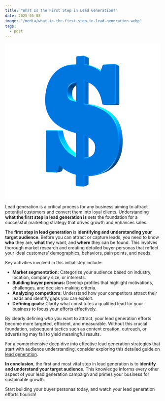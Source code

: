 ```yaml
---
title: "What Is the First Step in Lead Generation?"
date: 2025-05-08
image: "/media/what-is-the-first-step-in-lead-generation.webp"
tags:
  - post
---
```


![What Is the First Step in Lead Generation?](/media/what-is-the-first-step-in-lead-generation.webp)

Lead generation is a critical process for any business aiming to attract potential customers and convert them into loyal clients. Understanding **what the first step in lead generation is** sets the foundation for a successful marketing strategy that drives growth and enhances sales.

The **first step in lead generation** is **identifying and understanding your target audience**. Before you can attract or capture leads, you need to know **who** they are, **what** they want, and **where** they can be found. This involves thorough market research and creating detailed buyer personas that reflect your ideal customers’ demographics, behaviors, pain points, and needs.

Key activities involved in this initial step include:

- **Market segmentation:** Categorize your audience based on industry, location, company size, or interests.
- **Building buyer personas:** Develop profiles that highlight motivations, challenges, and decision-making criteria.
- **Analyzing competitors:** Understand how your competitors attract their leads and identify gaps you can exploit.
- **Defining goals:** Clarify what constitutes a qualified lead for your business to focus your efforts effectively.

By clearly defining *who* you want to attract, your lead generation efforts become more targeted, efficient, and measurable. Without this crucial foundation, subsequent tactics such as content creation, outreach, or advertising may fail to yield meaningful results.

For a comprehensive deep dive into effective lead generation strategies that start with audience understanding, consider exploring this detailed guide on [lead generation](https://leadcraftr.com/posts/lead-generation/).

**In conclusion**, the first and most vital step in lead generation is to **identify and understand your target audience**. This knowledge informs every other aspect of your lead generation campaign and primes your business for sustainable growth.

Start building your buyer personas today, and watch your lead generation efforts flourish!
